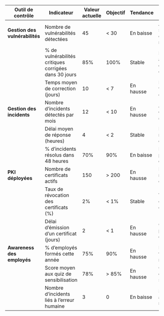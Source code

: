 | **Outil de contrôle**             | **Indicateur**                                              | **Valeur actuelle** | **Objectif** | **Tendance** | **Commentaires**                     |
|-----------------------------------|--------------------------------------------------------------|---------------------|--------------|--------------|-------------------------------------|
| **Gestion des vulnérabilités**     | Nombre de vulnérabilités détectées                          | 45                  | < 30         | En baisse   | Amélioration suite à la correction récente |
|                                   | % de vulnérabilités critiques corrigées dans 30 jours       | 85%                 | 100%       | Stable      | Nécessite une accélération des corrections |
|                                   | Temps moyen de correction (jours)                            | 10                  | < 7        | En hausse  | Prioriser les vulnérabilités critiques |
| **Gestion des incidents**           | Nombre d’incidents détectés par mois                         | 12                  | < 10       | En hausse  | Augmentation des détections, à analyser |
|                                   | Délai moyen de réponse (heures)                                | 4                   | < 2        | Stable     | Formation à la réaction rapide en cours |
|                                   | % d’incidents résolus dans 48 heures                          | 70%                 | 90%        | En baisse  | Renforcer la procédure d’escalade |
| **PKI déployées**                   | Nombre de certificats actifs                                | 150                 | > 200      | En hausse  | Plan de renouvellement en cours |
|                                   | Taux de révocation des certificats (%)                        | 2%                  | < 1%       | Stable     | Vérifier les certificats compromis |
|                                   | Délai d’émission d’un certificat (jours)                       | 2                   | < 1        | En hausse  | Optimiser le processus d’émission |
| **Awareness des employés**          | % d’employés formés cette année                              | 75%                 | 90%        | En hausse  | Plan de formation renforcé |
|                                   | Score moyen aux quiz de sensibilisation                        | 78%                 | > 85%      | En hausse  | Continuer les campagnes de sensibilisation |
|                                   | Nombre d’incidents liés à l’erreur humaine                     | 3                   | 0          | En baisse  | Sensibilisation accrue, à maintenir |
